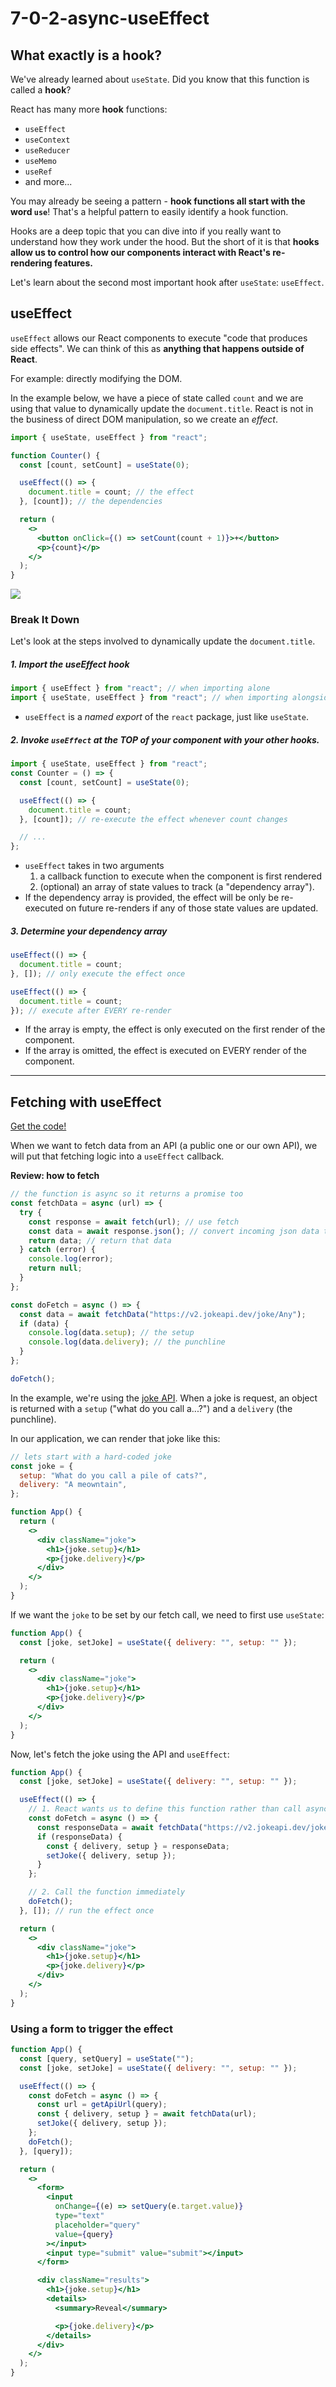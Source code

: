 # 7-0-2-async-useEffect

## What exactly is a hook?

We've already learned about `useState`. Did you know that this function is called a **hook**?

React has many more **hook** functions:

- `useEffect`
- `useContext`
- `useReducer`
- `useMemo`
- `useRef`
- and more...

You may already be seeing a pattern - **hook functions all start with the word `use`**! That's a helpful pattern to easily identify a hook function.

Hooks are a deep topic that you can dive into if you really want to understand how they work under the hood. But the short of it is that **hooks allow us to control how our components interact with React's re-rendering features.**

Let's learn about the second most important hook after `useState`: `useEffect`.

## useEffect

`useEffect` allows our React components to execute "code that produces side effects". We can think of this as **anything that happens outside of React**.

For example: directly modifying the DOM.

In the example below, we have a piece of state called `count` and we are using that value to dynamically update the `document.title`. React is not in the business of direct DOM manipulation, so we create an _effect_.

```jsx
import { useState, useEffect } from "react";

function Counter() {
  const [count, setCount] = useState(0);

  useEffect(() => {
    document.title = count; // the effect
  }, [count]); // the dependencies

  return (
    <>
      <button onClick={() => setCount(count + 1)}>+</button>
      <p>{count}</p>
    </>
  );
}
```

![](./notes-img/useEffect-render-cycle.svg)

### Break It Down

Let's look at the steps involved to dynamically update the `document.title`.

##### 1. Import the useEffect hook

```jsx
import { useEffect } from "react"; // when importing alone
import { useState, useEffect } from "react"; // when importing alongside other named exports
```

- `useEffect` is a _named export_ of the `react` package, just like `useState`.

##### 2. Invoke `useEffect` at the TOP of your component with your other hooks.

```jsx
import { useState, useEffect } from "react";
const Counter = () => {
  const [count, setCount] = useState(0);

  useEffect(() => {
    document.title = count;
  }, [count]); // re-execute the effect whenever count changes

  // ...
};
```

- `useEffect` takes in two arguments
  1. a callback function to execute when the component is first rendered
  2. (optional) an array of state values to track (a "dependency array").
- If the dependency array is provided, the effect will be only be re-executed on future re-renders if any of those state values are updated.

##### 3. Determine your dependency array

```jsx
useEffect(() => {
  document.title = count;
}, []); // only execute the effect once

useEffect(() => {
  document.title = count;
}); // execute after EVERY re-render
```

- If the array is empty, the effect is only executed on the first render of the component.
- If the array is omitted, the effect is executed on EVERY render of the component.

---

## Fetching with useEffect

[Get the code!](https://github.com/The-Marcy-Lab-School/react-useEffect-fetch-example)

When we want to fetch data from an API (a public one or our own API), we will put that fetching logic into a `useEffect` callback.

**Review: how to fetch**

```js
// the function is async so it returns a promise too
const fetchData = async (url) => {
  try {
    const response = await fetch(url); // use fetch
    const data = await response.json(); // convert incoming json data to js object
    return data; // return that data
  } catch (error) {
    console.log(error);
    return null;
  }
};

const doFetch = async () => {
  const data = await fetchData("https://v2.jokeapi.dev/joke/Any");
  if (data) {
    console.log(data.setup); // the setup
    console.log(data.delivery); // the punchline
  }
};

doFetch();
```

In the example, we're using the [joke API](https://sv443.net/jokeapi/v2/). When a joke is request, an object is returned with a `setup` ("what do you call a...?") and a `delivery` (the punchline).

In our application, we can render that joke like this:

```jsx
// lets start with a hard-coded joke
const joke = {
  setup: "What do you call a pile of cats?",
  delivery: "A meowntain",
};

function App() {
  return (
    <>
      <div className="joke">
        <h1>{joke.setup}</h1>
        <p>{joke.delivery}</p>
      </div>
    </>
  );
}
```

If we want the `joke` to be set by our fetch call, we need to first use `useState`:

```jsx
function App() {
  const [joke, setJoke] = useState({ delivery: "", setup: "" });

  return (
    <>
      <div className="joke">
        <h1>{joke.setup}</h1>
        <p>{joke.delivery}</p>
      </div>
    </>
  );
}
```

Now, let's fetch the joke using the API and `useEffect`:

```jsx
function App() {
  const [joke, setJoke] = useState({ delivery: "", setup: "" });

  useEffect(() => {
    // 1. React wants us to define this function rather than call async code directly
    const doFetch = async () => {
      const responseData = await fetchData("https://v2.jokeapi.dev/joke/Any");
      if (responseData) {
        const { delivery, setup } = responseData;
        setJoke({ delivery, setup });
      }
    };

    // 2. Call the function immediately
    doFetch();
  }, []); // run the effect once

  return (
    <>
      <div className="joke">
        <h1>{joke.setup}</h1>
        <p>{joke.delivery}</p>
      </div>
    </>
  );
}
```

### Using a form to trigger the effect

```jsx
function App() {
  const [query, setQuery] = useState("");
  const [joke, setJoke] = useState({ delivery: "", setup: "" });

  useEffect(() => {
    const doFetch = async () => {
      const url = getApiUrl(query);
      const { delivery, setup } = await fetchData(url);
      setJoke({ delivery, setup });
    };
    doFetch();
  }, [query]);

  return (
    <>
      <form>
        <input
          onChange={(e) => setQuery(e.target.value)}
          type="text"
          placeholder="query"
          value={query}
        ></input>
        <input type="submit" value="submit"></input>
      </form>

      <div className="results">
        <h1>{joke.setup}</h1>
        <details>
          <summary>Reveal</summary>

          <p>{joke.delivery}</p>
        </details>
      </div>
    </>
  );
}
```
